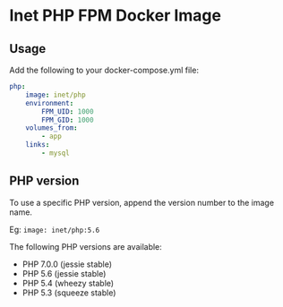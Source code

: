 # Inet PHP FPM Docker Image

## Usage

Add the following to your docker-compose.yml file:

```YAML
php:
    image: inet/php
    environment:
        FPM_UID: 1000
        FPM_GID: 1000
    volumes_from:
        - app
    links:
        - mysql
```

## PHP version

To use a specific PHP version, append the version number to the image name.

Eg: `image: inet/php:5.6`

The following PHP versions are available:

* PHP 7.0.0 (jessie stable)
* PHP 5.6 (jessie stable)
* PHP 5.4 (wheezy stable)
* PHP 5.3 (squeeze stable)

